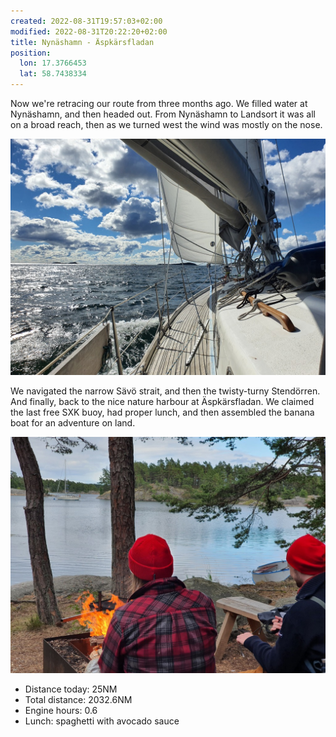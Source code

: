 ```yaml
---
created: 2022-08-31T19:57:03+02:00
modified: 2022-08-31T20:22:20+02:00
title: Nynäshamn - Äspkärsfladan
position:
  lon: 17.3766453
  lat: 58.7438334
---
```


Now we're retracing our route from three months ago. We filled water at Nynäshamn, and then headed out. From Nynäshamn to Landsort it was all on a broad reach, then as we turned west the wind was mostly on the nose.

![Image](../2022/a334bc252cec49e96c07e9a390950287.jpg) 

We navigated the narrow Sävö strait, and then the twisty-turny Stendörren. And finally, back to the nice nature harbour at Äspkärsfladan. We claimed the last free SXK buoy, had proper lunch, and then assembled the banana boat for an adventure on land.

![Image](../2022/b48b81fc8559df67d0a95beb27214550.jpg) 

* Distance today: 25NM
* Total distance: 2032.6NM
* Engine hours: 0.6
* Lunch: spaghetti with avocado sauce
